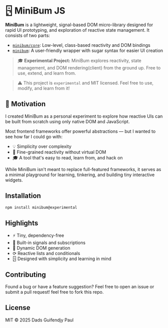 # 🁬 MiniBum JS

**MiniBum** is a lightweight, signal-based DOM micro-library designed for rapid UI prototyping, and exploration of reactive state management. It consists of two parts:

- [`minibum/core`](./docs/core/README.md): Low-level, class-based reactivity and DOM bindings
- [`minibum`](./docs/wrapper/README.md): A user-friendly wrapper with sugar syntax for easier UI creation

> 🎓 **Experimental Project:** MiniBum explores reactivity, state management, and DOM rendering(client) from the ground up. Free to use, extend, and learn from.

> ⚠️ This project is `experimental` and MIT licensed. Feel free to use, modify, and learn from it!

## 🧠 Motivation

I created MiniBum as a personal experiment to explore how reactive UIs can be built from scratch using only native DOM and JavaScript.

Most frontend frameworks offer powerful abstractions — but I wanted to see how far I could go with:

- 💡 Simplicity over complexity
- 🔬 Fine-grained reactivity without virtual DOM
- 🎓 A tool that's easy to read, learn from, and hack on

While MiniBum isn't meant to replace full-featured frameworks, it serves as a minimal playground for learning, tinkering, and building tiny interactive widgets.

## Installation

```bash
npm install minibum@experimental
```

## Highlights

- ⚡ Tiny, dependency-free
- 📆 Built-in signals and subscriptions
- 🧹 Dynamic DOM generation
- ⟳ Reactive lists and conditionals
- 🁬 Designed with simplicity and learning in mind

## Contributing

Found a bug or have a feature suggestion? Feel free to open an issue or submit a pull request! feel free to fork this repo.

## License

MIT © 2025 Dads Guifendjy Paul
